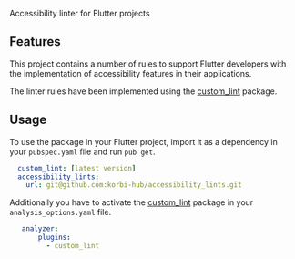 Accessibility linter for Flutter projects

## Features

This project contains a number of rules to support Flutter developers with the implementation of accessibility features in their applications.

The linter rules have been implemented using the [custom_lint](https://pub.dev/packages/custom_lint) package.


## Usage

To use the package in your Flutter project, import it as a dependency in your ```pubspec.yaml``` file and run ```pub get```.

```yaml
  custom_lint: [latest version]
  accessibility_lints:
    url: git@github.com:korbi-hub/accessibility_lints.git
```

Additionally you have to activate the [custom_lint](https://pub.dev/packages/custom_lint) package in your ```analysis_options.yaml``` file.

```yaml
   analyzer:
       plugins:
         - custom_lint 
```
